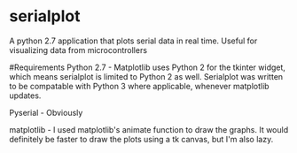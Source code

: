 # serialplot
A python 2.7 application that plots serial data in real time. Useful for visualizing data from microcontrollers

#Requirements
Python 2.7 - Matplotlib uses Python 2 for the tkinter widget, which means serialplot is limited to Python 2 as well. Serialplot was written to be compatable with Python 3 where applicable, whenever matplotlib updates.

Pyserial - Obviously

matplotlib - I used matplotlib's animate function to draw the graphs. It would definitely be faster to draw the plots using a tk canvas, but I'm also lazy.
